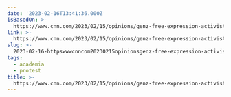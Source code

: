 ```yaml
---
date: '2023-02-16T13:41:36.000Z'
isBasedOn: >-
  https://www.cnn.com/2023/02/15/opinions/genz-free-expression-activist-student-journalism/index.html
link: >-
  https://www.cnn.com/2023/02/15/opinions/genz-free-expression-activist-student-journalism/index.html
slug: >-
  2023-02-16-httpswwwcnncom20230215opinionsgenz-free-expression-activist-student-journalismindexhtml
tags:
  - academia
  - protest
title: >-
  https://www.cnn.com/2023/02/15/opinions/genz-free-expression-activist-student-journalism/index.html
---
```


